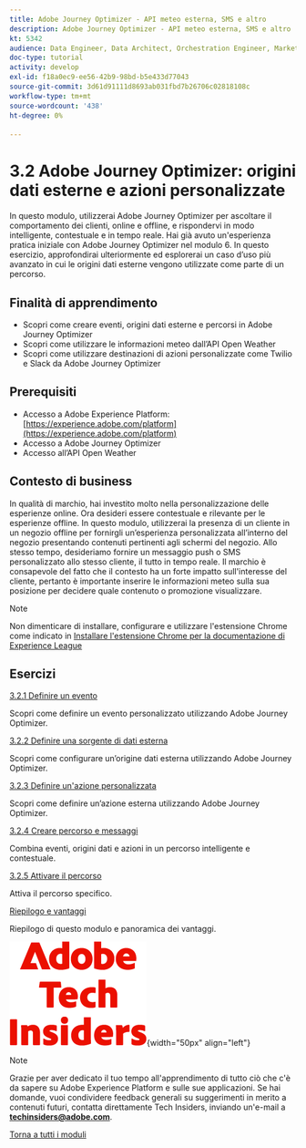 ```yaml
---
title: Adobe Journey Optimizer - API meteo esterna, SMS e altro
description: Adobe Journey Optimizer - API meteo esterna, SMS e altro
kt: 5342
audience: Data Engineer, Data Architect, Orchestration Engineer, Marketer
doc-type: tutorial
activity: develop
exl-id: f18a0ec9-ee56-42b9-98bd-b5e433d77043
source-git-commit: 3d61d91111d8693ab031fbd7b26706c02818108c
workflow-type: tm+mt
source-wordcount: '438'
ht-degree: 0%

---
```


# 3.2 Adobe Journey Optimizer: origini dati esterne e azioni personalizzate

In questo modulo, utilizzerai Adobe Journey Optimizer per ascoltare il comportamento dei clienti, online e offline, e rispondervi in modo intelligente, contestuale e in tempo reale. Hai già avuto un&#39;esperienza pratica iniziale con Adobe Journey Optimizer nel modulo 6. In questo esercizio, approfondirai ulteriormente ed esplorerai un caso d’uso più avanzato in cui le origini dati esterne vengono utilizzate come parte di un percorso.

## Finalità di apprendimento

- Scopri come creare eventi, origini dati esterne e percorsi in Adobe Journey Optimizer
- Scopri come utilizzare le informazioni meteo dall’API Open Weather
- Scopri come utilizzare destinazioni di azioni personalizzate come Twilio e Slack da Adobe Journey Optimizer

## Prerequisiti

- Accesso a Adobe Experience Platform: [https://experience.adobe.com/platform](https://experience.adobe.com/platform)
- Accesso a Adobe Journey Optimizer
- Accesso all’API Open Weather

## Contesto di business

In qualità di marchio, hai investito molto nella personalizzazione delle esperienze online. Ora desideri essere contestuale e rilevante per le esperienze offline.
In questo modulo, utilizzerai la presenza di un cliente in un negozio offline per fornirgli un’esperienza personalizzata all’interno del negozio presentando contenuti pertinenti agli schermi del negozio. Allo stesso tempo, desideriamo fornire un messaggio push o SMS personalizzato allo stesso cliente, il tutto in tempo reale.
Il marchio è consapevole del fatto che il contesto ha un forte impatto sull&#39;interesse del cliente, pertanto è importante inserire le informazioni meteo sulla sua posizione per decidere quale contenuto o promozione visualizzare.

>[!NOTE]
>
>Non dimenticare di installare, configurare e utilizzare l&#39;estensione Chrome come indicato in [Installare l&#39;estensione Chrome per la documentazione di Experience League](../../../getting-started/gettingstarted/ex1.md)

## Esercizi

[3.2.1 Definire un evento](./ex1.md)

Scopri come definire un evento personalizzato utilizzando Adobe Journey Optimizer.

[3.2.2 Definire una sorgente di dati esterna](./ex2.md)

Scopri come configurare un’origine dati esterna utilizzando Adobe Journey Optimizer.

[3.2.3 Definire un&#39;azione personalizzata](./ex3.md)

Scopri come definire un’azione esterna utilizzando Adobe Journey Optimizer.

[3.2.4 Creare percorso e messaggi](./ex4.md)

Combina eventi, origini dati e azioni in un percorso intelligente e contestuale.

[3.2.5 Attivare il percorso](./ex5.md)

Attiva il percorso specifico.

[Riepilogo e vantaggi](./summary.md)

Riepilogo di questo modulo e panoramica dei vantaggi.

![Informazioni tecniche](./../../../../assets/images/techinsiders.png){width="50px" align="left"}

>[!NOTE]
>
>Grazie per aver dedicato il tuo tempo all&#39;apprendimento di tutto ciò che c&#39;è da sapere su Adobe Experience Platform e sulle sue applicazioni. Se hai domande, vuoi condividere feedback generali su suggerimenti in merito a contenuti futuri, contatta direttamente Tech Insiders, inviando un&#39;e-mail a **techinsiders@adobe.com**.

[Torna a tutti i moduli](./../../../../overview.md)
